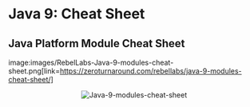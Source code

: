 # Java 9: Cheat Sheet



## Java Platform Module Cheat Sheet

image:images/RebelLabs-Java-9-modules-cheat-sheet.png[link=https://zeroturnaround.com/rebellabs/java-9-modules-cheat-sheet/]

<p align="center">
<img alt="Java-9-modules-cheat-sheet" src="https://github.com/Mur3ph/jvm-programming-resources/tree/master/images/Java-9-modules-cheat-sheet.png">
</p>